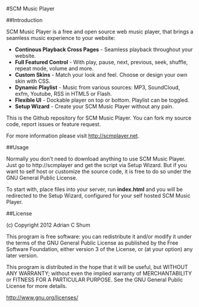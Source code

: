 #SCM Music Player

##Introduction

SCM Music Player is a free and open source web music player, that brings a seamless music experience to your website:

* __Continous Playback Cross Pages__ - Seamless playback throughout your website.
* __Full Featured Control__ - With play, pause, next, previous, seek, shuffle, repeat mode, volume and more.
* __Custom Skins__ - Match your look and feel. Choose or design your own skin with CSS.
* __Dynamic Playlist__ - Music from various sources: MP3, SoundCloud, exfm, Youtube, RSS in HTML5 or Flash.
* __Flexible UI__ - Dockable player on top or bottom. Playlist can be toggled.
* __Setup Wizard__ - Create your SCM Music Player without any pain.

This is the Github repository for SCM Music Player. You can fork my source code, report issues or feature request. 

For more information please visit http://scmplayer.net.

##Usage

Normally you don't need to download anything to use SCM Music Player. Just go to http://scmplayer and get the script via Setup Wizard. But if you want to self host or customize the source code, it is free to do so under the GNU General Public License.

To start with, place files into your server, run __index.html__ and you will be redirected to the Setup Wizard, configured for your self hosted SCM Music Player.


##License

(c) Copyright 2012 Adrian C Shum

This program is free software: you can redistribute it and/or modify it under the terms of the GNU General Public License as published by the Free Software Foundation, either version 3 of the License, or (at your option) any later version.

This program is distributed in the hope that it will be useful, but WITHOUT ANY WARRANTY; without even the implied warranty of MERCHANTABILITY or FITNESS FOR A PARTICULAR PURPOSE. See the GNU General Public License for more details.

http://www.gnu.org/licenses/
